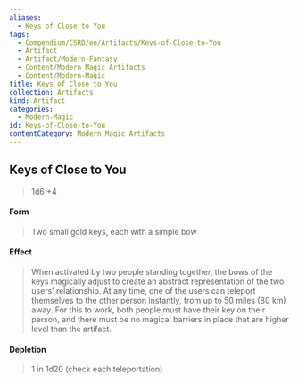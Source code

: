 ```yaml
---
aliases:
  - Keys of Close to You
tags:
  - Compendium/CSRD/en/Artifacts/Keys-of-Close-to-You
  - Artifact
  - Artifact/Modern-Fantasy
  - Content/Modern Magic Artifacts
  - Content/Modern-Magic
title: Keys of Close to You
collection: Artifacts
kind: Artifact
categories:
  - Modern-Magic
id: Keys-of-Close-to-You
contentCategory: Modern Magic Artifacts
---
```

## Keys of Close to You   
>1d6 +4  
#### Form  
>Two small gold keys, each with a simple bow   
#### Effect  
> When activated by two people standing together, the bows of the keys magically adjust to create an abstract representation of the two users’ relationship. At any time, one of the users can teleport themselves to the other person instantly, from up to 50 miles (80 km) away. For this to work, both people must have their key on their person, and there must be no magical barriers in place that are higher level than the artifact.   
#### Depletion   
>1 in 1d20 (check each teleportation)

